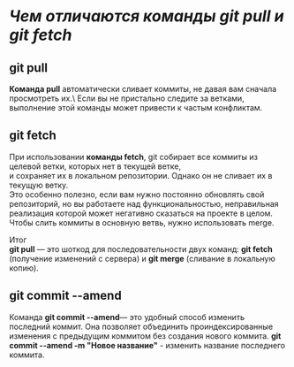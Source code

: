 # ***Чем отличаются команды git pull и git fetch*** #

## **git pull** ##

**Команда pull** автоматически сливает коммиты, не давая вам сначала просмотреть их.\ 
Если вы не пристально следите за ветками, выполнение этой команды может привести к частым конфликтам.

## **git fetch** ##

При использовании **команды fetch**, git собирает все коммиты из целевой ветки, которых нет в текущей ветке,\
и сохраняет их в локальном репозитории. Однако он не сливает их в текущую ветку. \
Это особенно полезно, если вам нужно постоянно обновлять свой репозиторий, но вы работаете над функциональностью, неправильная реализация которой может негативно сказаться на проекте в целом.\
Чтобы слить коммиты в основную ветвь, нужно использовать merge.


Итог\
**git pull** — это шоткод для последовательности двух команд: **git fetch** (получение изменений с сервера) и **git merge** (сливание в локальную копию).

## **git commit --amend** ##

Команда **git commit --amend**— это удобный способ изменить последний коммит. Она позволяет объединить проиндексированные изменения с предыдущим коммитом без создания нового коммита.
**git commit --amend -m "Новое название"** - изменить название последнего коммита.


